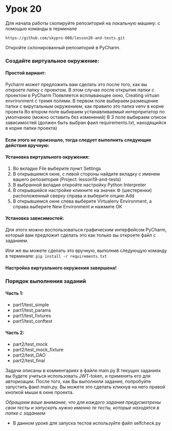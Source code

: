 # Урок 20
Для начала работы скопируйте репозиторий на локальную машину:
c помощью команды в терминале

`https://github.com/skypro-008/lesson20-and-tests.git`

Откройте склонированный репозиторий в PyCharm.

### Cоздайте виртуальное окружение:

#### Простой вариант:
Pycharm может предложить вам сделать это после того, как вы откроете папку с проектом.
В этом случае после открытия папки с проектом в PyCharm
Появляется всплывающее окно, Creating virtuan envrironment c тремя полями.
В первом поле выбираем размещение папки с вирутальным окружением, как правило это папка venv
в корне проекта
Во втором поле выбираем устанавливаемый интерпритатор по умолчанию (можно оставить без изменений)
В 3 поле выбираем список зависимостей (должен быть выбран фаил requirements.txt, находящийся в корне папки проекта)

#### Если этого не произошло, тогда следует выполнить следующие действия вручную:
#### Установка виртуального окружения:
1. Во вкладке File выберите пункт Settings
2. В открывшемся окне, с левой стороны найдите вкладку с именем
вашего репозитория (Project: lesson19-and-tests)
3. В выбранной вкладке откройте настройку Python Interpreter
4. В открывшейся настройке кликните на значек ⚙ (шестеренки) 
расположенный сверху справа и выберите опцию Add
5. В открывшемся окне слева выберите Virtualenv Environment, 
а справа выберите New Environment и нажмите ОК

#### Установка зависимостей:
Для этого можно воспользоваться графическим интерфейсом PyCharm,
который вам предложит сделать это как только вы откроете файл с заданием.

Или же вы можете сделать это вручную, выполнив следующую команду в терминале:
`pip install -r requirements.txt`

#### Настройка виртуального окружения завершена!

### Порядок выполнения заданий
#### Часть 1:

- part1/test_simple
- part1/test_params
- part1/test_fixtures
- part1/test_conftest

#### Часть 2:

- part2/test_mock
- part2/test_mock_fixture
- part2/test_DAO
- part2/test_final



Задачи описаны в комментариях в файле main.py
В текущих заданиях вы будете учиться использовать JWT-token, и применять его для
авторизации. После того, как Вы выполнили  задание, попробуйте запустить фаил main.py.
Вы можете это сделать кликнув на него правой кнопкой мыши в окне проекта.


*Обращаем ваше внимание, что для каждого задания предусмотрены свои тесты
и запускать нужно именно те тесты, которые находятся в папке с заданием*
* В данном уроке для запуска тестов используйте файл selfcheck.py
